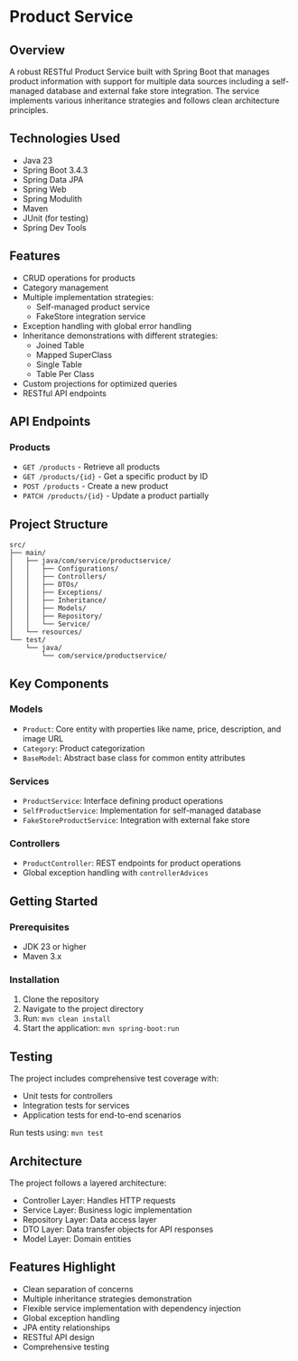 # Product Service

## Overview
A robust RESTful Product Service built with Spring Boot that manages product information with support for multiple data sources including a self-managed database and external fake store integration. The service implements various inheritance strategies and follows clean architecture principles.

## Technologies Used
- Java 23
- Spring Boot 3.4.3
- Spring Data JPA
- Spring Web
- Spring Modulith
- Maven
- JUnit (for testing)
- Spring Dev Tools

## Features
- CRUD operations for products
- Category management
- Multiple implementation strategies:
  - Self-managed product service
  - FakeStore integration service
- Exception handling with global error handling
- Inheritance demonstrations with different strategies:
  - Joined Table
  - Mapped SuperClass
  - Single Table
  - Table Per Class
- Custom projections for optimized queries
- RESTful API endpoints

## API Endpoints

### Products
- `GET /products` - Retrieve all products
- `GET /products/{id}` - Get a specific product by ID
- `POST /products` - Create a new product
- `PATCH /products/{id}` - Update a product partially

## Project Structure
```
src/
├── main/
│   ├── java/com/service/productservice/
│   │   ├── Configurations/
│   │   ├── Controllers/
│   │   ├── DTOs/
│   │   ├── Exceptions/
│   │   ├── Inheritance/
│   │   ├── Models/
│   │   ├── Repository/
│   │   └── Service/
│   └── resources/
└── test/
    └── java/
        └── com/service/productservice/
```

## Key Components

### Models
- `Product`: Core entity with properties like name, price, description, and image URL
- `Category`: Product categorization
- `BaseModel`: Abstract base class for common entity attributes

### Services
- `ProductService`: Interface defining product operations
- `SelfProductService`: Implementation for self-managed database
- `FakeStoreProductService`: Integration with external fake store

### Controllers
- `ProductController`: REST endpoints for product operations
- Global exception handling with `controllerAdvices`

## Getting Started

### Prerequisites
- JDK 23 or higher
- Maven 3.x

### Installation
1. Clone the repository
2. Navigate to the project directory
3. Run: `mvn clean install`
4. Start the application: `mvn spring-boot:run`

## Testing
The project includes comprehensive test coverage with:
- Unit tests for controllers
- Integration tests for services
- Application tests for end-to-end scenarios

Run tests using: `mvn test`

## Architecture
The project follows a layered architecture:
- Controller Layer: Handles HTTP requests
- Service Layer: Business logic implementation
- Repository Layer: Data access layer
- DTO Layer: Data transfer objects for API responses
- Model Layer: Domain entities

## Features Highlight
- Clean separation of concerns
- Multiple inheritance strategies demonstration
- Flexible service implementation with dependency injection
- Global exception handling
- JPA entity relationships
- RESTful API design
- Comprehensive testing
